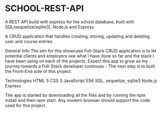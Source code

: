 # SCHOOL-REST-API
A REST API build with express for the school database,
built with SQL(sequelize/sqlite3), Node.js and Express

A CRUD application that handles creating, storing, updating and deleting user and course entries.

General Info
The aim for this showcase Full-Stack CRUD application is to let potential clients and employers see what I have done so far and the stack I have been using on each of the projects. 
Expect this app to grow as my journey towards a Full-Stack developer continues - The next step is to built the Front-End side of this project.

Technologies
HTML 5
CSS 3
JavaScript ES6
SQL, sequelize, sqlite3
Node.js
Express

The app is started by downloading all the files and by running the npm install and then npm start. Any modern browser should support the code used for this project.
